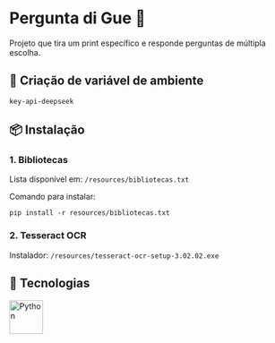 <h1>Pergunta di Gue 🤗</h1>

<p>Projeto que tira um print específico e responde perguntas de múltipla escolha.</p>

<h2>🔐 Criação de variável de ambiente</h2>
<p><code>key-api-deepseek</code></p>

<h2>📦 Instalação</h2>

<h3>1. Bibliotecas</h3>
<p>Lista disponível em: <code>/resources/bibliotecas.txt</code></p>
<p>Comando para instalar:</p>
<pre><code>pip install -r resources/bibliotecas.txt</code></pre>

<h3>2. Tesseract OCR</h3>
<p>Instalador: <code>/resources/tesseract-ocr-setup-3.02.02.exe</code></p>

<h2>🐍 Tecnologias</h2>
<img src="https://cdn.jsdelivr.net/gh/devicons/devicon@latest/icons/python/python-original-wordmark.svg" width="60" alt="Python" />
